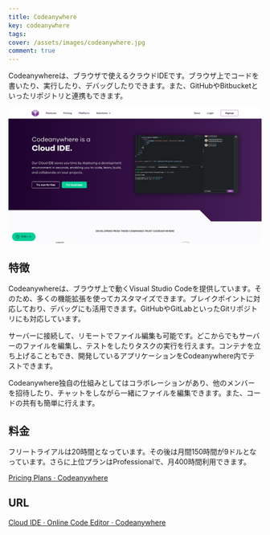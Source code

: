 ```yaml
---
title: Codeanywhere
key: codeanywhere
tags:
cover: /assets/images/codeanywhere.jpg
comment: true
---
```


Codeanywhereは、ブラウザで使えるクラウドIDEです。ブラウザ上でコードを書いたり、実行したり、デバッグしたりできます。また、GitHubやBitbucketといったリポジトリと連携もできます。

[![CodeanywhereのWebサイト](/assets/images/codeanywhere.jpg)](https://codeanywhere.com/)

<!--more-->

## 特徴

Codeanywhereは、ブラウザ上で動くVisual Studio Codeを提供しています。そのため、多くの機能拡張を使ってカスタマイズできます。ブレイクポイントに対応しており、デバッグにも活用できます。GitHubやGitLabといったGitリポジトリにも対応しています。

サーバーに接続して、リモートでファイル編集も可能です。どこからでもサーバーのファイルを編集し、テストをしたりタスクの実行を行えます。コンテナを立ち上げることもでき、開発しているアプリケーションをCodeanywhere内でテストできます。

Codeanywhere独自の仕組みとしてはコラボレーションがあり、他のメンバーを招待したり、チャットをしながら一緒にファイルを編集できます。また、コードの共有も簡単に行えます。

## 料金

フリートライアルは20時間となっています。その後は月間150時間が9ドルとなっています。さらに上位プランはProfessionalで、月400時間利用できます。

[Pricing Plans · Codeanywhere](https://codeanywhere.com/pricing)

## URL

[Cloud IDE · Online Code Editor · Codeanywhere](https://codeanywhere.com/)
